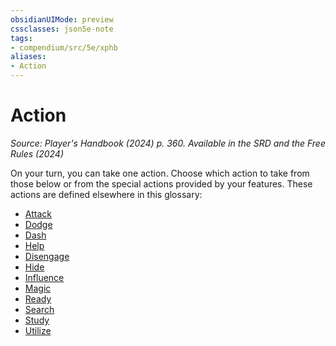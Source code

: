 ```yaml
---
obsidianUIMode: preview
cssclasses: json5e-note
tags:
- compendium/src/5e/xphb
aliases:
- Action
---
```

# Action
*Source: Player's Handbook (2024) p. 360. Available in the <span title='Systems Reference Document (5.2)'>SRD</span> and the Free Rules (2024)* 

On your turn, you can take one action. Choose which action to take from those below or from the special actions provided by your features. These actions are defined elsewhere in this glossary:

- [Attack](actions.md#Attack)  
- [Dodge](actions.md#Dodge)  
- [Dash](actions.md#Dash)  
- [Help](actions.md#Help)  
- [Disengage](actions.md#Disengage)  
- [Hide](actions.md#Hide)  
- [Influence](actions.md#Influence)  
- [Magic](actions.md#Magic)  
- [Ready](actions.md#Ready)  
- [Search](actions.md#Search)  
- [Study](actions.md#Study)  
- [Utilize](actions.md#Utilize)